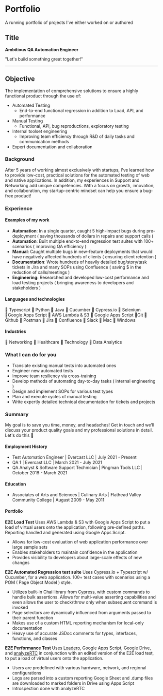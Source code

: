# Portfolio
A running portfolio of projects I've either worked on or authored

## Title

**Ambitious QA Automation Engineer**

"Let's build something great together!"

---

## Objective

The implementation of comprehensive solutions to ensure a highly functional product through the use of:

* Automated Testing
  * End-to-end functional regression in addition to Load, API, and performance
* Manual Testing
  * Functional, API, bug reproductions, exploratory testing
* Internal toolset engineering
  * Improving team efficiency through R&D of daily tasks and communication methods
* Expert documentation and collaboration

### Background

After 5 years of working almost exclusively with startups, I've learned how to provide low-cost, practical solutions for the automated testing of web and native applications. In addition, my experiences in Support and Networking add unique competencies. With a focus on growth, innovation, and collaboration, my startup-centric mindset can help you ensure a bug-free product!

### Experience

#### Examples of my work

* **Automation**: In a single quarter, caught 5 high-impact bugs during pre-deployment ( saving thousands of dollars in repairs and support calls )
* **Automation**: Built multiple end-to-end regression test suites with 100+ scenarios ( improving QA efficiency )
* **Manual**: Caught multiple bugs in new-feature deployments that would have negatively affected hundreds of clients ( ensuring client retention )
* **Documentation**: Wrote hundreds of heavily detailed bug/story/task tickets in Jira and many SOPs using Confluence ( saving $ in the reduction of calls/meetings )
* **Engineering**: Researched and developed low-cost performance and load testing projects ( bringing awareness to developers and stakeholders )

#### Languages and technologies

🔹 Typescript 🔹 Python 🔹 Java 🔹 Cucumber 🔹 Cypress.io 🔹 Selenium 🔹Google Apps Script 🔹  AWS Lambda & S3 🔹 Google Apps Script 🔹Git 🔹 Github 🔹 Postman 🔹 Jira 🔹 Confluence 🔹 Slack 🔹 Mac 🔹 Windows

#### Industries

🔸 Networking 🔸 Healthcare 🔸 Technology 🔸 Data Analytics

### What I can do for you

* Translate existing manual tests into automated ones
* Engineer new automated tests
* Improve team resiliency via cross-training
* Develop methods of automating day-to-day tasks ( internal engineering )
* Design and implement SOPs for various test types
* Plan and execute cycles of manual testing
* Write expertly detailed technical documentation for tickets and projects

### Summary

My goal is to save you time, money, and headaches! Get in touch and we'll discuss your product quality goals and my professional solutions in detail. Let's do this 💪

#### Employment History

* Test Automation Engineer | Evercast LLC | July 2021 - Present
* QA 1 | Evercast LLC | March 2021 - July 2021
* QA Analyst & Software Support Technician | Pingman Tools LLC | October 2018 - March 2021

#### Education

* Associates of Arts and Sciences | Culinary Arts | Flathead Valley Community College | August 2009 - May 2011

#### Portfolio

**E2E Load Test**
Uses AWS Lambda & S3 with Google Apps Script to put a load of virtual users onto the application, following pre-defined paths. Reporting handled and generated using Google Apps Script.

* Allows for low-cost evaluation of web application performance over large sample sets
* Enables stakeholders to maintain confidence in the application
* Provides visibility to developers about large-scale effects of new changes

**E2E Automated Regression test suite**
Uses Cypress.io + Typescript w/ Cucumber, for a web application. 100+ test cases with scenarios using a POM ( Page Object Model ) style.

* Utilizes built-in Chai library from Cypress, with custom commands to handle bulk assertions. Allows for multi-value asserting capabilities and even allows the user to check/throw only when subsequent command is invoked
* Page selectors are dynamically influenced from arguments passed to their parent function
* Makes use of a custom HTML reporting mechanism for local-only documentation
* Heavy use of accurate JSDoc comments for types, interfaces, functions, and classes

**E2E Performance Test**
Uses [Loadero](https://loadero.com/), Google Apps Script, Google Drive, and [analyzeRTC](https://app.testrtc.com/app/analyze) in conjunction with an edited version of the E2E load test, to put a load of virtual users onto the application.

* Users are predefined with various hardware, network, and regional configurations
* Logs are parsed into a custom reporting Google Sheet and .dump files are downloaded to marked folders in Drive using Apps Script
* Introspection done with analyzeRTC
